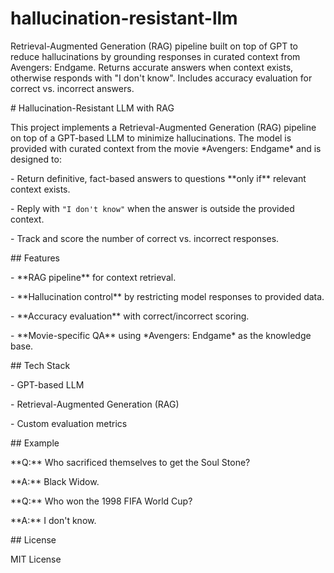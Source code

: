 # hallucination-resistant-llm

Retrieval-Augmented Generation (RAG) pipeline built on top of GPT to reduce hallucinations by grounding responses in curated context from Avengers: Endgame. Returns accurate answers when context exists, otherwise responds with "I don't know". Includes accuracy evaluation for correct vs. incorrect answers.



\# Hallucination-Resistant LLM with RAG



This project implements a Retrieval-Augmented Generation (RAG) pipeline on top of a GPT-based LLM to minimize hallucinations. The model is provided with curated context from the movie \*Avengers: Endgame\* and is designed to:



\- Return definitive, fact-based answers to questions \*\*only if\*\* relevant context exists.

\- Reply with `"I don't know"` when the answer is outside the provided context.

\- Track and score the number of correct vs. incorrect responses.



\## Features

\- \*\*RAG pipeline\*\* for context retrieval.

\- \*\*Hallucination control\*\* by restricting model responses to provided data.

\- \*\*Accuracy evaluation\*\* with correct/incorrect scoring.

\- \*\*Movie-specific QA\*\* using \*Avengers: Endgame\* as the knowledge base.



\## Tech Stack

\- GPT-based LLM

\- Retrieval-Augmented Generation (RAG)

\- Custom evaluation metrics



\## Example

\*\*Q:\*\* Who sacrificed themselves to get the Soul Stone?  

\*\*A:\*\* Black Widow.  



\*\*Q:\*\* Who won the 1998 FIFA World Cup?  

\*\*A:\*\* I don't know.  



\## License

MIT License



